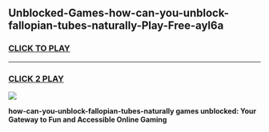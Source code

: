 
## Unblocked-Games-how-can-you-unblock-fallopian-tubes-naturally-Play-Free-ayl6a
<h3>
<a href="https://premium76.site?title=how-can-you-unblock-fallopian-tubes-naturally&ref=23A">CLICK TO PLAY</a></h3>
<hr>

<h3>
<a href="https://premium76.site?title=how-can-you-unblock-fallopian-tubes-naturally&ref=23A">CLICK 2 PLAY</a>
  
</h3>

<a href="https://premium76.site?title=how-can-you-unblock-fallopian-tubes-naturally&ref=23A"><img src="https://clearcache.store/games.png"></a>


**how-can-you-unblock-fallopian-tubes-naturally games unblocked: Your Gateway to Fun and Accessible Online Gaming**
